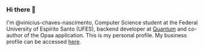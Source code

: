 ### Hi there 👋

I'm @vinicius-chaves-nascimento, Computer Science student at the Federal University of Espírito Santo (UFES), backend developer at [Quantum](https://quant1.com.br/) and co-author of the Opaa application. This is my personal profile. My business profile can be accessed [here](https://github.com/vinicius-chaves-nascimento).
